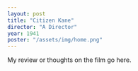 ```yaml
---
layout: post
title: "Citizen Kane"
director: "A Director"
year: 1941
poster: "/assets/img/home.png"
---
```


My review or thoughts on the film go here.

